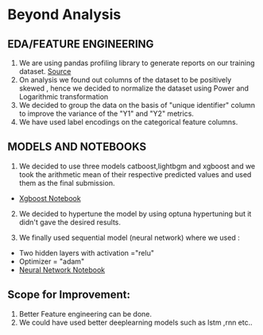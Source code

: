 # Beyond Analysis

## EDA/FEATURE ENGINEERING
1. We are using pandas profiling library to generate reports on our training dataset. [Source](https://pypi.org/project/pandas-profiling/)
2. On analysis we found out columns of the dataset to be positively skewed , hence we decided to normalize the dataset using Power and Logarithmic transformation
3. We decided to group the data on the basis of "unique identifier" column to improve the variance of the "Y1" and "Y2" metrics.
4. We have used label encodings on the categorical feature columns.

## MODELS AND NOTEBOOKS
1. We decided to use three models catboost,lightbgm and xgboost and we took the arithmetic mean of their respective predicted values and used them as the final submission.
  - [Xgboost Notebook](https://www.kaggle.com/gaurangthakur/beyond-analysis-1)

2. We decided to hypertune the model by using optuna hypertuning but it didn't gave the desired results.

3. We finally used sequential model (neural network) where we used :
  - Two hidden layers with activation ="relu" 
  - Optimizer = "adam"
  - [Neural Network Notebook](https://www.kaggle.com/gaurangthakur/beyond-analysis-2)
  
## Scope for Improvement:
1. Better Feature engineering can be done.
2. We could have used better deeplearning models such as lstm ,rnn etc..

